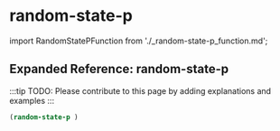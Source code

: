 # random-state-p

import RandomStatePFunction from './_random-state-p_function.md';

<RandomStatePFunction />

## Expanded Reference: random-state-p

:::tip
TODO: Please contribute to this page by adding explanations and examples
:::

```lisp
(random-state-p )
```
